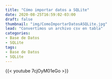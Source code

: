 ```yaml
---
title: "Cómo importar datos a SQLite"
date: 2020-08-25T16:59:02-03:00
draft: false
thumbnail: "img/ComoImportarDatosASQLite.jpg"
lead: "Convertimos un archivo csv en tabla"
categories:
- Base de Datos
- SQLite
tags:
- Base de Datos
- SQLite
---
```


{{< youtube 7cjOyM01eGo >}}